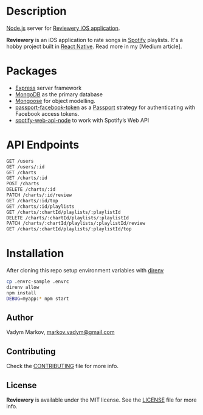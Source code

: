 # Description
[Node.js](https://nodejs.org) server for [Reviewery iOS application](https://github.com/vadymmarkov/reviewery-mobile).

**Reviewery** is an iOS application to rate songs in
[Spotify](https://www.spotify.com) playlists. It's a hobby project built in
[React Native](https://facebook.github.io/react-native/). Read more in my [Medium article].

# Packages
- [Express](http://expressjs.com) server framework
- [MongoDB](https://www.mongodb.com) as the primary database
- [Mongoose](http://mongoosejs.com) for object modelling.
- [passport-facebook-token](https://github.com/drudge/passport-facebook-token) as
a [Passport](http://passportjs.org) strategy for authenticating with
Facebook access tokens.
- [spotify-web-api-node](https://github.com/thelinmichael/spotify-web-api-node) to
work with Spotify’s Web API

# API Endpoints

```sh
GET /users
GET /users/:id
GET /charts
GET /charts/:id
POST /charts
DELETE /charts/:id
PATCH /charts/:id/review
GET /charts/:id/top
GET /charts/:id/playlists
GET /charts/:chartId/playlists/:playlistId
DELETE /charts/:chartId/playlists/:playlistId
PATCH /charts/:chartId/playlists/:playlistId/review
GET /charts/:chartId/playlists/:playlistId/top
```

# Installation

After cloning this repo setup environment variables with [direnv](https://github.com/direnv/direnv)

```sh
cp .envrc-sample .envrc
direnv allow
npm install
DEBUG=myapp:* npm start
```

## Author

Vadym Markov, markov.vadym@gmail.com

## Contributing

Check the [CONTRIBUTING](https://github.com/vadymmarkov/reviewery-server/blob/master/CONTRIBUTING.md) file for more info.

## License

**Reviewery** is available under the MIT license. See the [LICENSE](https://github.com/vadymmarkov/reviewery-server/blob/master/LICENSE.md) file for more info.

